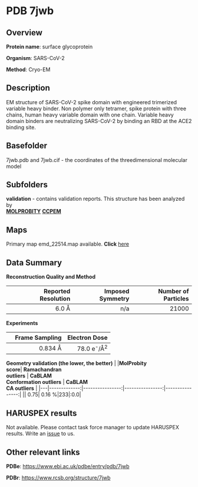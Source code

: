 # PDB 7jwb

## Overview

**Protein name**: surface glycoprotein

**Organism**: SARS-CoV-2

**Method**: Cryo-EM

## Description

EM structure of SARS-CoV-2 spike domain with engineered trimerized variable heavy binder. Non polymer only tetramer, spike protein with three chains, human heavy variable domain with one chain. Variable heavy domain binders are neutralizing SARS-CoV-2 by binding an RBD at the ACE2 binding site. 

## Basefolder

7jwb.pdb and 7jwb.cif - the coordinates of the threedimensional molecular model

## Subfolders





**validation** - contains validation reports. This structure has been analyzed by <br>  [**MOLPROBITY**](https://github.com/thorn-lab/coronavirus_structural_task_force/tree/master/pdb/surface_glycoprotein/SARS-CoV-2/7jwb/validation/molprobity)   [**CCPEM**](https://github.com/thorn-lab/coronavirus_structural_task_force/tree/master/pdb/surface_glycoprotein/SARS-CoV-2/7jwb/validation/ccpem-validation) 



## Maps

Primary map emd_22514.map available. **Click** [here](http://ftp.wwpdb.org/pub/emdb/structures/EMD-22514/map/) 

## Data Summary
**Reconstruction Quality and Method**

|   | Reported Resolution | Imposed Symmetry | Number of Particles |
|---|-------------:|----------------:|--------------:|
|   |6.0 Å|n/a|21000|

**Experiments**

|   | Frame Sampling | Electron Dose |
|---|-------------:|----------------:|
|   |0.834 Å|78.0 e<sup>-</sup>/Å<sup>2</sup>|

**Geometry validation (the lower, the better)**
|   |**MolProbity<br>score**| **Ramachandran<br>outliers** | **CaBLAM<br>Conformation outliers** | **CaBLAM<br>CA outliers** |
|---|-------------:|----------------:|----------------:|----------------:|
||  0.75|  0.16 %|233|:0.0|

## HARUSPEX results

Not available. Please contact task force manager to update HARUSPEX results. Write an [issue](https://github.com/thorn-lab/coronavirus_structural_task_force/issues) to us.

## Other relevant links 
**PDBe**:  https://www.ebi.ac.uk/pdbe/entry/pdb/7jwb
 
**PDBr**: https://www.rcsb.org/structure/7jwb 
